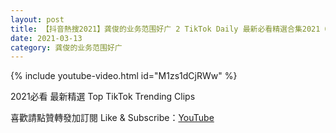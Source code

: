 ```yaml
---
layout: post
title: 【抖音熱搜2021】龚俊的业务范围好广 2 TikTok Daily 最新必看精選合集2021 03 13
date: 2021-03-13
category: 龚俊的业务范围好广
---
```


{% include youtube-video.html id="M1zs1dCjRWw" %}

2021必看 最新精選 Top TikTok Trending Clips

喜歡請點贊轉發加訂閱 Like & Subscribe：[YouTube](https://www.youtube.com/channel/UCAoR7VcanIPd04uEq_GIylA/videos)

